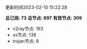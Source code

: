 更新时间2023-02-10 15:22:28

**总订阅: 73**
**总节点: 897**
**有效节点: 309**
- v2ray节点: 163
- ss节点: 138
- trojan节点: 8
